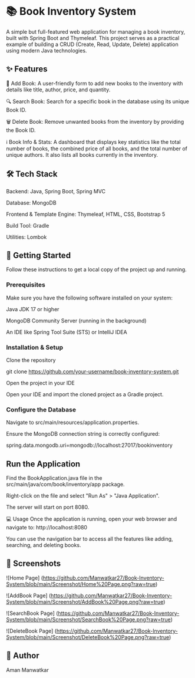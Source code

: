 # 📚 Book Inventory System
A simple but full-featured web application for managing a book inventory, built with Spring Boot and Thymeleaf. This project serves as a practical example of building a CRUD (Create, Read, Update, Delete) application using modern Java technologies.

## ✨ Features
📖 Add Book: A user-friendly form to add new books to the inventory with details like title, author, price, and quantity.

🔍 Search Book: Search for a specific book in the database using its unique Book ID.

🗑️ Delete Book: Remove unwanted books from the inventory by providing the Book ID.

ℹ️ Book Info & Stats: A dashboard that displays key statistics like the total number of books, the combined price of all books, and the total number of unique authors. It also lists all books currently in the inventory.

## 🛠️ Tech Stack
Backend: Java, Spring Boot, Spring MVC

Database: MongoDB

Frontend & Template Engine: Thymeleaf, HTML, CSS, Bootstrap 5

Build Tool: Gradle

Utilities: Lombok

## 🚀 Getting Started
Follow these instructions to get a local copy of the project up and running.

### Prerequisites
Make sure you have the following software installed on your system:

Java JDK 17 or higher

MongoDB Community Server (running in the background)

An IDE like Spring Tool Suite (STS) or IntelliJ IDEA

### Installation & Setup
Clone the repository

git clone https://github.com/your-username/book-inventory-system.git

Open the project in your IDE

Open your IDE and import the cloned project as a Gradle project.

### Configure the Database

Navigate to src/main/resources/application.properties.

Ensure the MongoDB connection string is correctly configured:

spring.data.mongodb.uri=mongodb://localhost:27017/bookinventory

## Run the Application

Find the BookApplication.java file in the src/main/java/com/book/inventory/app package.

Right-click on the file and select "Run As" > "Java Application".

The server will start on port 8080.


💻 Usage
Once the application is running, open your web browser and navigate to: http://localhost:8080

You can use the navigation bar to access all the features like adding, searching, and deleting books.


## 📸 Screenshots
![Home Page] (https://github.com/Manwatkar27/Book-Inventory-System/blob/main/Screenshot/Home%20Page.png?raw=true)

![AddBook Page] (https://github.com/Manwatkar27/Book-Inventory-System/blob/main/Screenshot/AddBook%20Page.png?raw=true)

![SearchBook Page] (https://github.com/Manwatkar27/Book-Inventory-System/blob/main/Screenshot/SearchBook%20Page.png?raw=true)

![DeleteBook Page] (https://github.com/Manwatkar27/Book-Inventory-System/blob/main/Screenshot/DeleteBook%20Page.png?raw=true)



## 👤 Author
Aman Manwatkar
